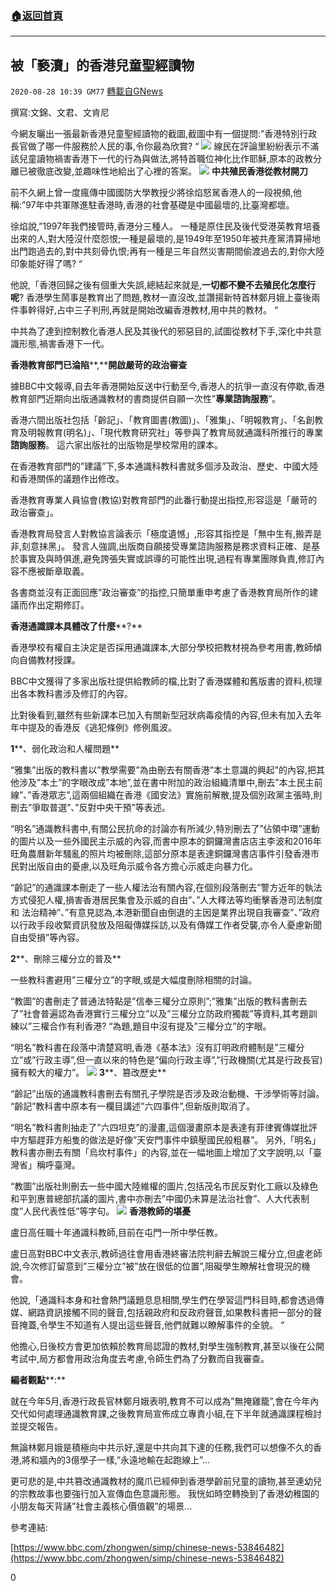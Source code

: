 ###  [:house:返回首頁](https://github.com/ourhimalayas/txt)
---

## 被「褻瀆」的香港兒童聖經讀物
`2020-08-28 10:39 GM77` [轉載自GNews](https://gnews.org/zh-hant/322185/)

撰寫:文錦、文君、文肯尼

今網友曬出一張最新香港兒童聖經讀物的截圖,截圖中有一個提問:”香港特別行政長官做了哪一件服務於人民的事,令你最為欣賞? “
![](https://s3.amazonaws.com/gnews-media-offload/wp-content/uploads/2020/08/28102022/%E6%88%AA%E5%B1%8F2020-08-28-%E4%B8%8B%E5%8D%8810.19.51-1.png)
線民在評論里紛紛表示不滿該兒童讀物禍害香港下一代的行為與做法,將特首職位神化比作耶穌,原本的政教分離已被徹底改變,並趣味性地給出了心裡的答案。
![](https://s3.amazonaws.com/gnews-media-offload/wp-content/uploads/2020/08/28102148/%E6%88%AA%E5%B1%8F2020-08-28-%E4%B8%8B%E5%8D%8810.20.58.png)
**中共殖民香港從教材開刀**

前不久網上曾一度瘋傳中國國防大學教授少將徐焰怒駡香港人的一段視頻,他稱:”97年中共軍隊進駐香港時,香港的社會基礎是中國最壞的,比臺灣都壞。

徐焰說,”1997年我們接管時,香港分三種人。 一種是原住民及後代受港英教育培養出來的人,對大陸沒什麼怨恨;一種是最壞的,是1949年至1950年被共產黨清算掃地出門跑過去的,對中共刻骨仇恨;再有一種是三年自然災害期間偷渡過去的,對你大陸印象能好得了嗎? “

他說,「香港回歸之後有個重大失誤,總結起來就是,**一切都不變不去殖民化怎麼行呢**? 香港學生鬧事是教育出了問題,教材一直沒改,並讚揚新特首林鄭月娥上臺後兩件事幹得好,占中三子判刑,再就是開始改編香港教材,用中共的教材。 “

中共為了達到控制教化香港人民及其後代的邪惡目的,試圖從教材下手,深化中共意識形態,禍害香港下一代。

**香港教育部門已淪陷****,****開啟嚴苛的政治審查**

據BBC中文報導,自去年香港開始反送中行動至今,香港人的抗爭一直沒有停歇,香港教育部門近期向出版通識教材的書商提供自願一次性”**專業諮詢服務**“。

香港六間出版社包括「齡記」、「教育圖書(教圖)」、「雅集」、「明報教育」、「名創教育及明報教育(明名)」、「現代教育研究社」等參與了教育局就通識科所推行的專業**諮詢服務**。 這六家出版社的出版物是學校常用的課本。

在香港教育部門的”建議”下,多本通識科教科書就多個涉及政治、歷史、中國大陸和香港關係的議題作出修改。

香港教育專業人員協會(教協)對教育部門的此番行動提出指控,形容這是「嚴苛的政治審查」。

香港教育局發言人對教協言論表示「極度遺憾」,形容其指控是「無中生有,搬弄是非,刻意抹黑」。 發言人強調,出版商自願接受專業諮詢服務是務求資料正確、是基於事實及與時俱進,避免誇張失實或誤導的可能性出現,過程有專業團隊負責,修訂內容不應被斷章取義。

各書商並沒有正面回應”政治審查”的指控,只簡單重申考慮了香港教育局所作的建議而作出定期修訂。

**香港通識課本具體改了什麼****?**

香港學校有權自主決定是否採用通識課本,大部分學校把教材視為參考用書,教師傾向自備教材授課。

BBC中文獲得了多家出版社提供給教師的檔,比對了香港媒體和舊版書的資料,梳理出各本教科書涉及修訂的內容。

比對後看到,雖然有些新課本已加入有關新型冠狀病毒疫情的內容,但未有加入去年年中提及的香港反《逃犯條例》修例風波。

**1****、弱化政治和人權問題**

“雅集”出版的教科書以”教學需要”為由刪去有關香港”本土意識的興起”的內容,把其他涉及”本土”的字眼改成”本地”,並在書中附加的政治組織清單中,刪去”本土民主前線”、”香港眾志”,這兩個組織在香港《國安法》實施前解散,提及個別政黨主張時,則刪去”爭取普選”、”反對中央干預”等表述。

“明名”通識教科書中,有關公民抗命的討論亦有所減少,特別刪去了”佔領中環”運動的圖片以及一些外國民主示威的內容,而書中原本的銅鑼灣書店店主李波和2016年旺角農曆新年騷亂的照片均被刪除,這部分原本是表達銅鑼灣書店事件引發香港市民對出版自由的憂慮,以及旺角示威令各方擔心示威走向暴力化。

“齡記”的通識課本刪走了一些人權法治有關內容,在個別段落刪去”警方近年的執法方式侵犯人權,損害香港居民集會及示威的自由”、”人大釋法等均衝擊香港司法制度和 法治精神”、”有意見認為,本港新聞自由倒退的主因是業界出現自我審查”、”政府以行政手段收緊資訊發放及阻礙傳媒採訪,以及有傳媒工作者受襲,亦令人憂慮新聞自由受損”等內容。

**2****、刪除三權分立的普及**

一些教科書避用”三權分立”的字眼,或是大幅度刪除相關的討論。

“教圖”的書刪走了普通法特點是”信奉三權分立原則”;”雅集”出版的教科書刪去了”社會普遍認為香港實行三權分立”以及”三權分立防政府獨裁”等資料,其考題訓練以”三權合作有利香港? “為題,題目中沒有提及”三權分立”的字眼。

“明名”教科書在段落中清楚寫明,香港《基本法》沒有訂明政府體制是”三權分立”或”行政主導”,但一直以來的特色是”偏向行政主導”,”行政機關(尤其是行政長官)擁有較大的權力”。
![](https://s3.amazonaws.com/gnews-media-offload/wp-content/uploads/2020/08/28102320/%E6%88%AA%E5%B1%8F2020-08-28-%E4%B8%8B%E5%8D%8810.06.22-1.png)
**3****、篡改歷史**

“齡記”出版的通識教科書刪去有關孔子學院是否涉及政治動機、干涉學術等討論。 “齡記”教科書中原本有一欄目講述”六四事件”,但新版則取消了。

“明名”教科書則抽走了”六四坦克”的漫畫,這個漫畫原本是表達有菲律賓傳媒批評中方驅趕菲方船隻的做法是好像”天安門事件中鎮壓國民般粗暴”。 另外,「明名」教科書亦刪去有關「烏坎村事件」的內容,並在一幅地圖上增加了文字說明,以「臺灣省」稱呼臺灣。

“教圖”出版社則刪去一些中國大陸維權的圖片,包括茂名市民反對化工廠以及綠色和平到惠普總部抗議的圖片,書中亦刪去”中國仍未算是法治社會”、人大代表制度”人民代表性低”等字句。
![](https://s3.amazonaws.com/gnews-media-offload/wp-content/uploads/2020/08/28102357/%E6%88%AA%E5%B1%8F2020-08-28-%E4%B8%8B%E5%8D%8810.06.42-1.png)
**香港教師的堪憂**

盧日高任職十年通識科教師,目前在屯門一所中學任教。

盧日高對BBC中文表示,教師過往會用香港終審法院判辭去解說三權分立,但盧老師說,今次修訂留意到”三權分立”被”放在很低的位置”,阻礙學生瞭解社會現況的機會。

他說,「通識科本身和社會熱門議題息息相關,學生們在學習這門科目時,都會透過傳媒、網路資訊接觸不同的聲音,包括親政府和反政府聲音,如果教科書把一部分的聲音掩蓋,令學生不知道有人提出這些聲音,他們就難以瞭解事件的全貌。 “

他擔心,日後校方會更加依賴於教育局認證的教材,對學生強制教育,甚至以後在公開考試中,局方都會用政治角度去考慮,令師生們為了分數而自我審查。

**編者觀點****:**

就在今年5月,香港行政長官林鄭月娥表明,教育不可以成為”無掩雞籠”,會在今年內交代如何處理通識教育課,之後教育局宣佈成立專責小組,在下半年就通識課程檢討並提交報告。

無論林鄭月娥是積極向中共示好,還是中共向其下達的任務,我們可以想像不久的香港,將和牆內的3億學子一樣,”永遠地輸在起跑線上”…

更可悲的是,中共篡改通識教材的魔爪已經伸到香港學齡前兒童的讀物,甚至連幼兒的宗教故事也要強行加入宣傳血色意識形態。 我恍如時空轉換到了香港幼稚園的小朋友每天背誦”社會主義核心價值觀”的場景…

參考連結:

[https://www.bbc.com/zhongwen/simp/chinese-news-53846482](https://www.bbc.com/zhongwen/simp/chinese-news-53846482)

0
